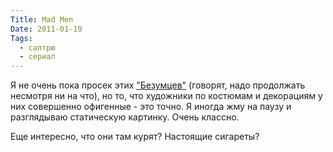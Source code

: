 ```yaml
---
Title: Mad Men
Date: 2011-01-19
Tags:
  - саптрю
  - сериал
---
```


Я не очень пока просек этих ["Безумцев"][1] (говорят, надо продолжать несмотря ни на что), но то, что художники по костюмам и декорациям у них совершенно офигенные - это точно. Я иногда жму на паузу и разглядываю статическую картинку. Очень классно.

Еще интересно, что они там курят? Настоящие сигареты?

[1]: http://www.imdb.com/title/tt0804503/
